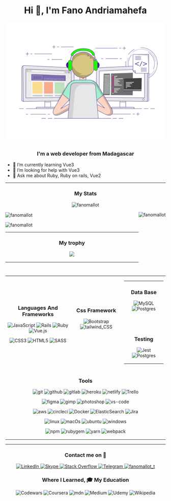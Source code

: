 <h1 align="center">Hi 👋, I'm Fano Andriamahefa</h1>

<p align="center"> <img src="https://github.com/fanomallot/fanomallot/blob/main/image.gif" alt="fanomallot" /></p>
<h3 align="center">I'm a web developer from Madagascar</h3>

- 🌱 I’m currently learning Vue3
- 🤔 I’m looking for help with Vue3
- 💬 Ask me about Ruby, Ruby on rails, Vue2

<hr />
<h3 align="center">My Stats</h3>
<!-- My github Statistique -->
  <!-- profile view -->
<p align="center"> 
  <img src="https://komarev.com/ghpvc/?username=fanomallot&label=Profile%20views&color=0e75b6&style=flat" alt="fanomallot" />
</p>
<p>
    <!-- git stat -->
  <img align="center" height="200em" src="https://github-readme-stats.vercel.app/api?username=fanomallot&show_icons=true&theme=algolia" alt="fanomallot" />
    <!-- most laguages -->
  <img align="right" height="200em" src="https://github-readme-stats.vercel.app/api/top-langs/?username=fanomallot&theme=algolia&layout=compact&langs_count=10" alt="fanomallot" />
</p>

<p align="left"><img height="200em" src="https://github-readme-streak-stats.herokuapp.com/?user=fanomallot&theme=algolia" alt="fanomallot" /></p>
<hr />
<h3 align="center">My trophy</h3>
<!-- git trophy -->
<p align="center"> <a href="https://github.com/fanomallot"><img src="https://github-profile-trophy.vercel.app/?username=fanomallot&margin-h=10&theme=algolia&no-frame=true"/></a> </p>
<hr />
<table align="center">
  <tr>
    <td align="center">
      <h3>Languages And Frameworks</h3>
      <p align='center'>
        <img alt='JavaScript' src='https://img.shields.io/badge/javascript-%23323330.svg?style=for-the-badge&logo=javascript&logoColor=%23F7DF1E' />
        <img alt='Rails' src='https://img.shields.io/badge/rails-%23CC0000.svg?style=for-the-badge&logo=ruby-on-rails&logoColor=white' />
        <img alt='Ruby' src='https://img.shields.io/badge/ruby-%23CC342D.svg?style=for-the-badge&logo=ruby&logoColor=white' />
        <img alt='Vue.js' src='https://img.shields.io/badge/vuejs-%2335495e.svg?style=for-the-badge&logo=vuedotjs&logoColor=%234FC08D' />
      </p>
      <p align='center'>
        <img alt='CSS3' src='https://img.shields.io/badge/css3-%231572B6.svg?style=for-the-badge&logo=css3&logoColor=white' />
        <img alt='HTML5' src='https://img.shields.io/badge/html5-%23E34F26.svg?style=for-the-badge&logo=html5&logoColor=white' />
        <img alt='SASS' src='https://img.shields.io/badge/Sass-CC6699?style=for-the-badge&logo=sass&logoColor=white' />
      </p>
    </td>
    <td align="center">
      <h3>Css Framework</h3>
      <p align='center'>
        <img alt='Bootstrap' src='https://img.shields.io/badge/Bootstrap-563D7C?style=for-the-badge&logo=bootstrap&logoColor=white' />
        <img alt='tailwind_CSS' src='https://img.shields.io/badge/tailwind_CSS-38B2AC?style=for-the-badge&logo=tailwind-css&logoColor=white' />
      </p>
      <br />
      <br />
    </td>
    <td align="center">
      <table align="center">
        <tr>
          <td align="center">
            <h3>Data Base</h3>
            <p align='center'>
              <img alt='MySQL' src='https://img.shields.io/badge/mysql-%2300f.svg?style=for-the-badge&logo=mysql&logoColor=white' />
              <img alt='Postgres' src='https://img.shields.io/badge/postgres-%23316192.svg?style=for-the-badge&logo=postgresql&logoColor=white' />
            </p>
            <br />
            <br />
          </td>  
        </tr>  
        <tr>
          <td align="center">
            <h3>Testing</h3>
            <p align='center'>
              <img alt='Jest' src='https://img.shields.io/badge/-jest-%23C21325?style=for-the-badge&logo=jest&logoColor=white' />
              <img alt='Postgres' src='https://img.shields.io/badge/-selenium-%43B02A?style=for-the-badge&logo=selenium&logoColor=white' />        
            </p>
          </td>
        </tr>
      </table>  
    </td>
  </tr>
  <tr>
    <td align="center" colspan="3">
      <h3>Tools</h3>
      <p align='center'>
        <img alt='git' src='https://img.shields.io/badge/git-%23F05033.svg?style=for-the-badge&logo=git&logoColor=white' />        
        <img alt='github' src='https://img.shields.io/badge/github-%23121011.svg?style=for-the-badge&logo=github&logoColor=white' />        
        <img alt='gitlab' src='https://img.shields.io/badge/gitlab-%23181717.svg?style=for-the-badge&logo=gitlab&logoColor=white' />  
        <img alt='heroku' src='https://img.shields.io/badge/heroku-%23430098.svg?style=for-the-badge&logo=heroku&logoColor=white' />          
        <img alt='netlify' src='https://img.shields.io/badge/netlify-%23000000.svg?style=for-the-badge&logo=netlify&logoColor=#00C7B7' />          
        <img alt='Trello' src='https://img.shields.io/badge/Trello-%23026AA7.svg?style=for-the-badge&logo=Trello&logoColor=white' />
      </p>  
      <p align='center'>
        <img alt='figma' src='https://img.shields.io/badge/figma-%23F24E1E.svg?style=for-the-badge&logo=figma&logoColor=white' />
        <img alt='gimp' src='https://img.shields.io/badge/Gimp-657D8B?style=for-the-badge&logo=gimp&logoColor=FFFFFF'/>        
        <img alt='photoshop' src='https://img.shields.io/badge/adobe%20photoshop-%2331A8FF.svg?style=for-the-badge&logo=adobe%20photoshop&logoColor=white'/>      
        <img alt='vs-code' src='https://img.shields.io/badge/Visual%20Studio%20Code-0078d7.svg?style=for-the-badge&logo=visual-studio-code&logoColor=white'/>      
      </p>
      <p align='center'>
        <img alt='aws' src='https://img.shields.io/badge/AWS-%23FF9900.svg?style=for-the-badge&logo=amazon-aws&logoColor=white' />
        <img alt='circleci' src='https://img.shields.io/badge/circle%20ci-%23161616.svg?style=for-the-badge&logo=circleci&logoColor=white' />
        <img alt='Docker' src='https://img.shields.io/badge/docker-%230db7ed.svg?style=for-the-badge&logo=docker&logoColor=white'/>        
        <img alt='ElasticSearch' src='https://img.shields.io/badge/-ElasticSearch-005571?style=for-the-badge&logo=elasticsearch'/>        
        <img alt='Jira' src='https://img.shields.io/badge/jira-%230A0FFF.svg?style=for-the-badge&logo=jira&logoColor=white' />
      </p>
      <p align='center'>
        <img alt='linux' src='https://img.shields.io/badge/Linux-FCC624?style=for-the-badge&logo=linux&logoColor=black' />
        <img alt='macOs' src='https://img.shields.io/badge/mac%20os-000000?style=for-the-badge&logo=macos&logoColor=F0F0F0' />        
        <img alt='ubuntu' src='https://img.shields.io/badge/Ubuntu-E95420?style=for-the-badge&logo=ubuntu&logoColor=white' />
        <img alt='windows' src='https://img.shields.io/badge/Windows-0078D6?style=for-the-badge&logo=windows&logoColor=white' />        
      </p>
      <p align='center'>
        <img alt='npm' src='https://img.shields.io/badge/NPM-%23000000.svg?style=for-the-badge&logo=npm&logoColor=white'/>   
        <img alt='rubygem' src='https://img.shields.io/badge/RubyGem-CC0000?style=for-the-badge&logo=ruby&logoColor=white'/>
        <img alt='yarn' src='https://img.shields.io/badge/yarn-%232C8EBB.svg?style=for-the-badge&logo=yarn&logoColor=white' />
        <img alt='webpack' src='https://img.shields.io/badge/webpack-%238DD6F9.svg?style=for-the-badge&logo=webpack&logoColor=black'/>           
      </p>
    </td>
  </tr> 
</table>
<hr />
<h3 align="center">Contact me on 💬</h3>
<p align='center'>
  <a href="https://www.linkedin.com/in/fano-andriamahefa-93b1a3193/" target="blank">
    <img alt='LinkedIn' src='https://img.shields.io/badge/linkedin-%230077B5.svg?style=for-the-badge&logo=linkedin&logoColor=white' />
  </a>
  <a href="https://join.skype.com/invite/GnzNmcV8r4nI" target="blank">
    <img alt='Skype' src='https://img.shields.io/badge/Skype-%2300AFF0.svg?style=for-the-badge&logo=Skype&logoColor=white' />
  </a>
  <a href="https://stackoverflow.com/users/14989177" target="blank">
    <img alt='Stack Overflow' src='https://img.shields.io/badge/-Stackoverflow-FE7A16?style=for-the-badge&logo=stack-overflow&logoColor=white' />
  </a>
  <a href="https://github.com/fanomallot" target="blank">
    <img alt='Telegram' src='https://img.shields.io/badge/Telegram-2CA5E0?style=for-the-badge&logo=telegram&logoColor=white' />
  </a>
  <a href="https://twitter.com/fanomallot_t" target="blank">
    <img height="28" src="https://img.shields.io/twitter/follow/fanomallot_t?logo=twitter&style=for-the-badge" alt="fanomallot_t"/>
  </a>
</p>
<h3 align="center">Where I Learned, 🎓 My Education</h3>
<p align="center">
  <img alt='Codewars' src='https://img.shields.io/badge/Codewars-B1361E?style=for-the-badge&logo=codewars&logoColor=grey' />
  <img alt='Coursera' src='https://img.shields.io/badge/Coursera-%230056D2.svg?style=for-the-badge&logo=Coursera&logoColor=white' />
  <img alt='mdn' src='https://img.shields.io/badge/MDN_Web_Docs-black?style=for-the-badge&logo=mdnwebdocs&logoColor=white' />
  <img alt='Medium' src='https://img.shields.io/badge/Medium-12100E?style=for-the-badge&logo=medium&logoColor=white' />
  <img alt='Udemy' src='https://img.shields.io/badge/Udemy-A435F0?style=for-the-badge&logo=Udemy&logoColor=white' />
  <img alt='Wikipedia' src='https://img.shields.io/badge/Wikipedia-%23000000.svg?style=for-the-badge&logo=wikipedia&logoColor=white' />
</p>
